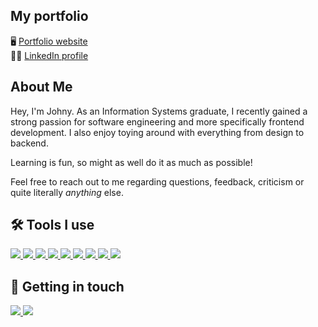 ## My portfolio
🖥 <a href="https://yondagonda.github.io/portfolio-website/">Portfolio website</a> <br />
🤝🏻 <a href="https://www.linkedin.com/in/johny-ha-63a596189/">LinkedIn profile</a>

## About Me 
Hey, I'm Johny. As an Information Systems graduate, I recently gained a strong passion for software engineering and more specifically frontend development. I also enjoy toying around with everything from design to backend.

Learning is fun, so might as well do it as much as possible!

Feel free to reach out to me regarding questions, feedback, criticism or quite literally *anything* else.

## 🛠️ Tools I use
<a href="https://reactjs.org/">
  <img src="https://img.shields.io/badge/React-20232A?style=for-the-badge&logo=react&logoColor=61DAFB" />
</a>
<a href="https://www.typescriptlang.org/">
  <img src="https://img.shields.io/badge/typescript-%23007ACC.svg?style=for-the-badge&logo=typescript&logoColor=white" />
</a>
<a href="https://nextjs.org/">
  <img src="https://img.shields.io/badge/Next-black?style=for-the-badge&logo=next.js&logoColor=white" />
</a>
<a href="https://tailwindcss.com/">
  <img src="https://img.shields.io/badge/tailwindcss-%2338B2AC.svg?style=for-the-badge&logo=tailwind-css&logoColor=white" />
</a>
<a href="https://en.wikipedia.org/wiki/JavaScript">
  <img src="https://img.shields.io/badge/JavaScript-323330?style=for-the-badge&logo=javascript&logoColor=F7DF1E" />
</a>
<a href="https://www.npmjs.com/">
  <img src="https://img.shields.io/badge/npm-CB3837?style=for-the-badge&logo=npm&logoColor=white" />
</a>
<a href="https://firebase.google.com/">
  <img src="https://img.shields.io/badge/firebase-%23039BE5.svg?style=for-the-badge&logo=firebase" />
</a>
<a href="https://www.framer.com/motion/">
  <img src="https://img.shields.io/badge/Framer-black?style=for-the-badge&logo=framer&logoColor=blue" />
</a>
<a href="https://www.sqlite.org/index.html">
  <img src="https://img.shields.io/badge/sqlite-%2307405e.svg?style=for-the-badge&logo=sqlite&logoColor=white" />
</a>

## 🔗 Getting in touch
<a href="https://mail.google.com/mail/u/0/?fs=1&to=yonniedooo@gmail.com&su=&body=&tf=cm">
  <img src="https://img.shields.io/badge/Gmail-D14836?style=for-the-badge&logo=gmail&logoColor=white" />
</a>
<a href="https://www.linkedin.com/in/johny-ha-63a596189/">
  <img src="https://img.shields.io/badge/LinkedIn-0077B5?style=for-the-badge&logo=linkedin&logoColor=white" />
</a>
